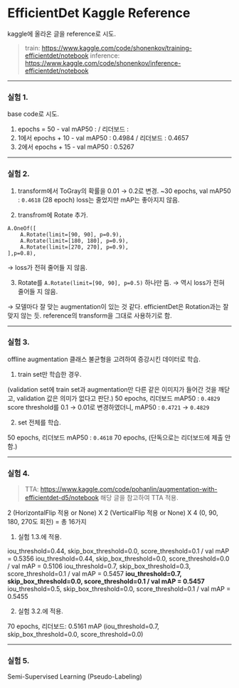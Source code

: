 # EfficientDet Kaggle Reference 
kaggle에 올라온 글을 reference로 시도.
> train: https://www.kaggle.com/code/shonenkov/training-efficientdet/notebook
> inference: https://www.kaggle.com/code/shonenkov/inference-efficientdet/notebook

---

### 실험 1.
base code로 시도.
1. epochs = 50 - val mAP50 : / 리더보드 :
2. 1에서 epochs + 10 - val mAP50 : 0.4984 / 리더보드 : 0.4657
3. 2에서 epochs + 15 - val mAP50 : 0.5267 

---

### 실험 2.
1. transform에서 ToGray의 확률을 0.01 → 0.2로 변경.
~30 epochs, val mAP50 : `0.4618` (28 epoch)
loss는 줄었지만 mAP는 좋아지지 않음.

2. transfrom에 Rotate 추가.
```
A.OneOf([
    A.Rotate(limit=[90, 90], p=0.9),
    A.Rotate(limit=[180, 180], p=0.9),
    A.Rotate(limit=[270, 270], p=0.9),
],p=0.8),
```
→ loss가 전혀 줄어들 지 않음.

3. Rotate를 `A.Rotate(limit=[90, 90], p=0.5)` 하나만 둠.
→ 역시 loss가 전혀 줄어들 지 않음.

→ 모델마다 잘 맞는 augmentation이 있는 것 같다.
efficientDet은 Rotation과는 잘 맞지 않는 듯.
reference의 transform을 그대로 사용하기로 함.

---

### 실험 3.
offline augmentation
클래스 불균형을 고려하여 증강시킨 데이터로 학습.
1. train set만 학습한 경우.

(validation set에 train set과 augmentation만 다른 같은 이미지가 들어간 것을 깨닫고, validation 값은 의미가 없다고 판단.)
50 epochs, 리더보드 mAP50 : `0.4829`
score threshold를 0.1 → 0.01로 변경하였더니, mAP50 : `0.4721` → `0.4829`

2. set 전체를 학습.

50 epochs, 리더보드 mAP50 : `0.4618`
70 epochs, (단독으로는 리더보드에 제출 안 함.)

---

### 실험 4.
> TTA: https://www.kaggle.com/code/pohanlin/augmentation-with-efficientdet-d5/notebook
해당 글을 참고하여 TTA 적용.

2 (HorizontalFlip 적용 or None) X 2 (VerticalFlip 적용 or None) X 4 (0, 90, 180, 270도 회전)
= 총 16가지

1. 실험 1.3.에 적용.

iou_threshold=0.44, skip_box_threshold=0.0, score_threshold=0.1 / val mAP = 0.5356
iou_threshold=0.44, skip_box_threshold=0.0, score_threshold=0.0 / val mAP = 0.5106
iou_threshold=0.7, skip_box_threshold=0.3, score_threshold=0.1 / val mAP = 0.5457
**iou_threshold=0.7, skip_box_threshold=0.0, score_threshold=0.1 / val mAP = 0.5457**
iou_threshold=0.5, skip_box_threshold=0.0, score_threshold=0.1 / val mAP = 0.5455

2. 실험 3.2.에 적용.

70 epochs, 리더보드: 0.5161 mAP (iou_threshold=0.7, skip_box_threshold=0.0, score_threshold=0.0)

---

### 실험 5.
Semi-Supervised Learning (Pseudo-Labeling)
